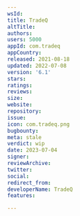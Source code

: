 ```yaml
---
wsId: 
title: TradeQ
altTitle: 
authors: 
users: 5000
appId: com.tradeq
appCountry: 
released: 2021-08-18
updated: 2022-07-08
version: '6.1'
stars: 
ratings: 
reviews: 
size: 
website: 
repository: 
issue: 
icon: com.tradeq.png
bugbounty: 
meta: stale
verdict: wip
date: 2023-07-04
signer: 
reviewArchive: 
twitter: 
social: 
redirect_from: 
developerName: TradeQ
features: 

---
```


